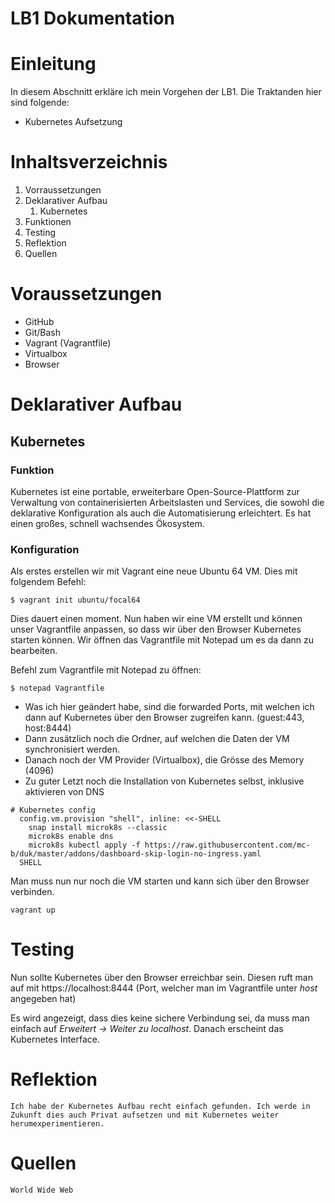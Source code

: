# LB1 Dokumentation

# Einleitung
In diesem Abschnitt erkläre ich mein Vorgehen der LB1. Die Traktanden hier sind folgende:
* Kubernetes Aufsetzung

# Inhaltsverzeichnis 
1. Vorraussetzungen
2. Deklarativer Aufbau
   1. Kubernetes
3. Funktionen
4. Testing
5. Reflektion
6. Quellen

# Voraussetzungen
- GitHub
- Git/Bash
- Vagrant (Vagrantfile)
- Virtualbox
- Browser

# Deklarativer Aufbau
## Kubernetes
### Funktion 
Kubernetes ist eine portable, erweiterbare Open-Source-Plattform zur Verwaltung von containerisierten Arbeitslasten und Services, die sowohl die deklarative Konfiguration als auch die Automatisierung erleichtert. Es hat einen großes, schnell wachsendes Ökosystem.
### Konfiguration 
Als erstes erstellen wir mit Vagrant eine neue Ubuntu 64 VM. Dies mit folgendem Befehl:
``` 
$ vagrant init ubuntu/focal64
```

Dies dauert einen moment. Nun haben wir eine VM erstellt und können unser Vagrantfile anpassen, so dass wir über den Browser Kubernetes starten können. Wir öffnen das Vagrantfile mit Notepad um es da dann zu bearbeiten.

Befehl zum Vagrantfile mit Notepad zu öffnen:

```
$ notepad Vagrantfile
```

- Was ich hier geändert habe, sind die forwarded Ports, mit welchen ich dann auf Kubernetes über den Browser zugreifen kann. (guest:443, host:8444)
- Dann zusätzlich noch die Ordner, auf welchen die Daten der VM synchronisiert werden. 
- Danach noch der VM Provider (Virtualbox), die Grösse des Memory (4096)
- Zu guter Letzt noch die Installation von Kubernetes selbst, inklusive aktivieren von DNS
```
# Kubernetes config
  config.vm.provision "shell", inline: <<-SHELL
	snap install microk8s --classic
  	microk8s enable dns
  	microk8s kubectl apply -f https://raw.githubusercontent.com/mc-b/duk/master/addons/dashboard-skip-login-no-ingress.yaml
  SHELL
  ```
  Man muss nun nur noch die VM starten und kann sich über den Browser verbinden.
  ```
  vagrant up 
  ```
  # Testing
  Nun sollte Kubernetes über den Browser erreichbar sein. Diesen ruft man auf mit https://localhost:8444 (Port, welcher man im Vagrantfile unter *host* angegeben hat)

  Es wird angezeigt, dass dies keine sichere Verbindung sei, da muss man einfach auf *Erweitert -> Weiter zu localhost*. Danach erscheint das Kubernetes Interface.

# Reflektion
    Ich habe der Kubernetes Aufbau recht einfach gefunden. Ich werde in Zukunft dies auch Privat aufsetzen und mit Kubernetes weiter herumexperimentieren. 
# Quellen
    World Wide Web